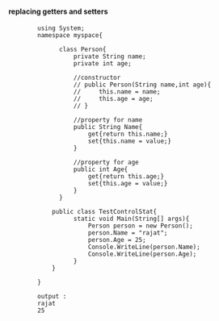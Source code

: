 #### replacing getters and setters

            using System;
            namespace myspace{
                        
                  class Person{
                      private String name;
                      private int age;
                      
                      //constructor
                      // public Person(String name,int age){            
                      //     this.name = name;
                      //     this.age = age;        
                      // }
                      
                      //property for name
                      public String Name{
                          get{return this.name;}
                          set{this.name = value;}
                      }

                      //property for age
                      public int Age{
                          get{return this.age;}
                          set{this.age = value;}
                      }
                  }
                        
                public class TestControlStat{
                      static void Main(String[] args){        
                          Person person = new Person();
                          person.Name = "rajat";
                          person.Age = 25;
                          Console.WriteLine(person.Name);
                          Console.WriteLine(person.Age);
                      }
                }

            }
            
            output : 
            rajat
            25
